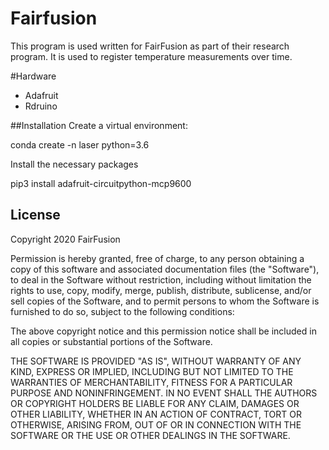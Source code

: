 # Fairfusion
This program is used written for FairFusion as part of their research program. It is used to register temperature measurements over time.

#Hardware 
- Adafruit
- Rdruino

##Installation
Create a virtual environment:

conda create -n laser python=3.6

Install the necessary packages

pip3 install adafruit-circuitpython-mcp9600

## License
Copyright 2020 FairFusion

Permission is hereby granted, free of charge, to any person obtaining a copy of this software and associated documentation files (the "Software"), to deal in the Software without restriction, including without limitation the rights to use, copy, modify, merge, publish, distribute, sublicense, and/or sell copies of the Software, and to permit persons to whom the Software is furnished to do so, subject to the following conditions:

The above copyright notice and this permission notice shall be included in all copies or substantial portions of the Software.

THE SOFTWARE IS PROVIDED "AS IS", WITHOUT WARRANTY OF ANY KIND, EXPRESS OR IMPLIED, INCLUDING BUT NOT LIMITED TO THE WARRANTIES OF MERCHANTABILITY, FITNESS FOR A PARTICULAR PURPOSE AND NONINFRINGEMENT. IN NO EVENT SHALL THE AUTHORS OR COPYRIGHT HOLDERS BE LIABLE FOR ANY CLAIM, DAMAGES OR OTHER LIABILITY, WHETHER IN AN ACTION OF CONTRACT, TORT OR OTHERWISE, ARISING FROM, OUT OF OR IN CONNECTION WITH THE SOFTWARE OR THE USE OR OTHER DEALINGS IN THE SOFTWARE.

